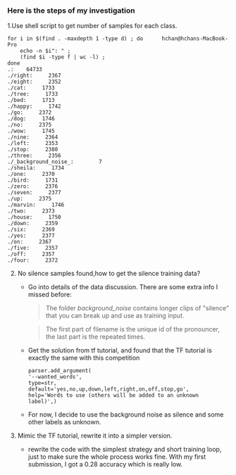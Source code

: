 ### Here is the steps of my investigation

1.Use shell script to get number of samples for each class.
```
for i in $(find . -maxdepth 1 -type d) ; do      hchan@hchans-MacBook-Pro
    echo -n $i": " ;
    (find $i -type f | wc -l) ;
done
.:    64733
./right:     2367
./eight:     2352
./cat:     1733
./tree:     1733
./bed:     1713
./happy:     1742
./go:     2372
./dog:     1746
./no:     2375
./wow:     1745
./nine:     2364
./left:     2353
./stop:     2380
./three:     2356
./_background_noise_:        7
./sheila:     1734
./one:     2370
./bird:     1731
./zero:     2376
./seven:     2377
./up:     2375
./marvin:     1746
./two:     2373
./house:     1750
./down:     2359
./six:     2369
./yes:     2377
./on:     2367
./five:     2357
./off:     2357
./four:     2372

```

2. No silence samples found,how to get the silence training data?
    + Go into details of the data discussion. There are some extra info I missed before:
        > The folder _background_noise_ contains longer clips of "silence" that you can break up and use as training input.
        
        > The first part of filename is the unique id of the pronouncer, the last part is the repeated times.
        
    + Get the solution from tf tutorial, and found that the TF tutorial is exactly the same with this competition
        ``` 
        parser.add_argument(
        '--wanted_words',
        type=str,
        default='yes,no,up,down,left,right,on,off,stop,go',
        help='Words to use (others will be added to an unknown label)',)
        ```
        
    - For now, I decide to use the background noise as silence and some other labels as unknown.
    
3.  Mimic the TF tutorial, rewrite it into a simpler version. 
    - rewrite the code with the simplest strategy and short training loop, just to make sure the whole process works fine. 
    With my first submission, I got a 0.28 accuracy which is really low.
